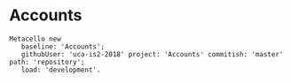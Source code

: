 # Accounts

```smalltalk
Metacello new
   baseline: 'Accounts';
   githubUser: 'uca-is2-2018' project: 'Accounts' commitish: 'master' path: 'repository';
   load: 'development'.
```
